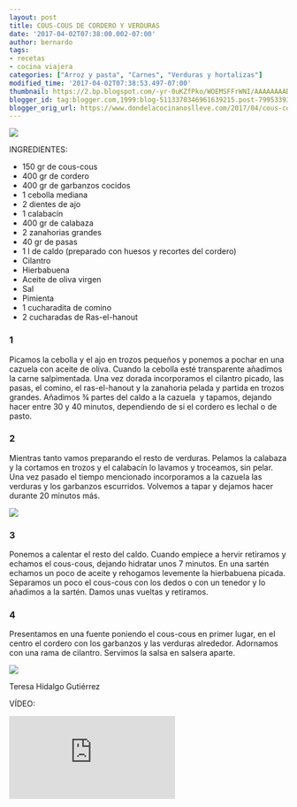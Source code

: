 ```yaml
---
layout: post
title: COUS-COUS DE CORDERO Y VERDURAS
date: '2017-04-02T07:38:00.002-07:00'
author: bernardo
tags:
- recetas
- cocina viajera
categories: ["Arroz y pasta", "Carnes", "Verduras y hortalizas"]
modified_time: '2017-04-02T07:38:53.497-07:00'
thumbnail: https://2.bp.blogspot.com/-yr-0uKZfPko/WOEMSFFrWNI/AAAAAAAADgY/bhQ6SAm0eCgmvStzQM_gmgxli4LfsgAcwCLcB/s400/09.JPG
blogger_id: tag:blogger.com,1999:blog-5113370346961639215.post-7995339343651125368
blogger_orig_url: https://www.dondelacocinanoslleve.com/2017/04/cous-cous-de-cordero-y-verduras.html
---
```


![](https://2.bp.blogspot.com/-yr-0uKZfPko/WOEMSFFrWNI/AAAAAAAADgY/bhQ6SAm0eCgmvStzQM_gmgxli4LfsgAcwCLcB/s400/09.JPG)

  
INGREDIENTES:  

* 150 gr de cous-cous
* 400 gr de cordero
* 400 gr de garbanzos cocidos
* 1 cebolla mediana
* 2 dientes de ajo
* 1 calabacín
* 400 gr de calabaza
* 2 zanahorias grandes
* 40 gr de pasas
* 1 l de caldo (preparado con huesos y recortes del cordero)
* Cilantro
* Hierbabuena
* Aceite de oliva virgen
* Sal
* Pimienta 
* 1 cucharadita de comino
* 2 cucharadas de Ras-el-hanout  
  

### 1

Picamos la cebolla y el ajo en trozos pequeños y ponemos a pochar en una cazuela con aceite de oliva. Cuando la cebolla esté transparente añadimos la carne salpimentada. Una vez dorada incorporamos el cilantro picado, las pasas, el comino, el ras-el-hanout y la zanahoria pelada y partida en trozos grandes. Añadimos ¾ partes del caldo a la cazuela  y tapamos, dejando hacer entre 30 y 40 minutos, dependiendo de si el cordero es lechal o de pasto.  

### 2

Mientras tanto vamos preparando el resto de verduras. Pelamos la calabaza y la cortamos en trozos y el calabacín lo lavamos y troceamos, sin pelar. Una vez pasado el tiempo mencionado incorporamos a la cazuela las verduras y los garbanzos escurridos. Volvemos a tapar y dejamos hacer durante 20 minutos más.  

![](https://2.bp.blogspot.com/-U1Q9-XkiQ6Q/WOEMZEFhILI/AAAAAAAADgc/zTjIvBDwtxwmIgEmhBHHgWaeSmIe6bx9gCLcB/s320/05.JPG)

  

### 3

Ponemos a calentar el resto del caldo. Cuando empiece a hervir retiramos y echamos el cous-cous, dejando hidratar unos 7 minutos. En una sartén echamos un poco de aceite y rehogamos levemente la hierbabuena picada. Separamos un poco el cous-cous con los dedos o con un tenedor y lo añadimos a la sartén. Damos unas vueltas y retiramos.  

### 4

Presentamos en una fuente poniendo el cous-cous en primer lugar, en el centro el cordero con los garbanzos y las verduras alrededor. Adornamos con una rama de cilantro. Servimos la salsa en salsera aparte.  

![](https://2.bp.blogspot.com/-r2pss7FMbm4/WOEMfFWcmUI/AAAAAAAADgg/a2OvS7jq0nYk3AMImmC9h_rx6ZZvcHzwwCLcB/s320/11.JPG)

  

  
Teresa Hidalgo Gutiérrez  

VÍDEO:
<iframe   class="YOUTUBE-iframe-video" data-thumbnail-src="https://i.ytimg.com/vi/9V-YHXfLrHI/0.jpg" src="https://www.youtube.com/embed/9V-YHXfLrHI?feature=player_embedded" frameborder="0" allowfullscreen></iframe>
